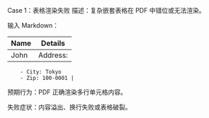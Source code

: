 Case 1：表格渲染失败
描述：复杂嵌套表格在 PDF 中错位或无法渲染。

输入 Markdown：

| Name | Details |
|------|---------|
| John | Address:  
        - City: Tokyo  
        - Zip: 100-0001 |



预期行为：PDF 正确渲染多行单元格内容。

失败症状：内容溢出、换行失败或表格破裂。